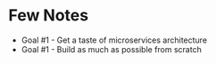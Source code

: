  # Few Notes
 
* Goal #1 - Get a taste of microservices architecture
* Goal #1  - Build as much as possible from scratch